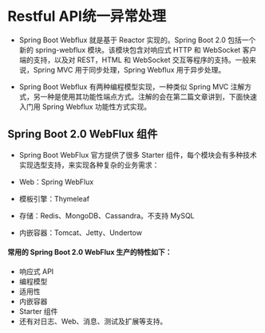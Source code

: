 # Restful API统一异常处理
* Spring Boot Webflux 就是基于 Reactor 实现的。Spring Boot 2.0 包括一个新的 spring-webflux 模块。该模块包含对响应式 HTTP 和 WebSocket 客户端的支持，以及对 REST，HTML 和 WebSocket 交互等程序的支持。一般来说，Spring MVC 用于同步处理，Spring Webflux 用于异步处理。

* Spring Boot Webflux 有两种编程模型实现，一种类似 Spring MVC 注解方式，另一种是使用其功能性端点方式。注解的会在第二篇文章讲到，下面快速入门用 Spring Webflux 功能性方式实现。


## Spring Boot 2.0 WebFlux 组件
* Spring Boot WebFlux 官方提供了很多 Starter 组件，每个模块会有多种技术实现选型支持，来实现各种复杂的业务需求：

* Web：Spring WebFlux
* 模板引擎：Thymeleaf
* 存储：Redis、MongoDB、Cassandra。不支持 MySQL
* 内嵌容器：Tomcat、Jetty、Undertow

#### 常用的 Spring Boot 2.0 WebFlux 生产的特性如下：

* 响应式 API
* 编程模型
* 适用性
* 内嵌容器
* Starter 组件
* 还有对日志、Web、消息、测试及扩展等支持。